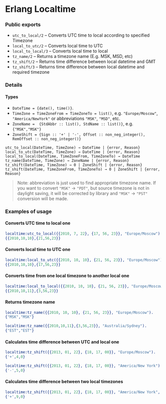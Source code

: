 
Erlang Localtime
===


### Public exports

* `utc_to_local/2` – Converts UTC time to local according to specified Timezone
* `local_to_utc/2` – Converts local time to UTC
* `local_to_local/3` – Converts local time to local
* `tz_name/2` – Returns a timezone name (E.g. MSK, MSD, etc)
* `tz_shift/2` – Returns time difference between local datetime and GMT
* `tz_shift/3` – Returns time difference between local datetime and required timezone

### Details

#### Types
* `DateTime = {date(), time()}`.
* `TimeZone = TimeZoneFrom = TimeZoneTo = list()`, e.g. `"Europe/Moscow"`, `"America/NewYork"` or abbreviations `"MSK"`, `"MSD"`, etc.
* `ZoneName =  {StdAbbr :: list(), StdName :: list()}`, e.g. `{"MSK","MSK"}`
* `ZoneShift = {Sign :: '+' | '-', Offset :: non_neg_integer(), RemOffset :: non_neg_integer()}`

`utc_to_local(DateTime, TimeZone) → DateTime | {error, Reason}`
`local_to_utc(DateTime, TimeZone) → DateTime | {error, Reason}`
`local_to_local(DateTime, TimeZoneFrom, TimeZoneTo) → DateTime`
`tz_name(DateTime, TimeZone) → ZoneName | {error, Reason}`
`tz_shift(DateTime, TimeZone) → 0 | ZoneShift | {error, Reason}`
`tz_shift(DateTime, TimeZoneFrom, TimeZoneTo) → 0 | ZoneShift | {error, Reason}`

>Note: abbreviation is just used to find appropriate timezone name. If you want to convert `"MSK"` → `"PDT"`, but source timezone is not in daylight saving, it will be corrected by library and `"MSK"` → `"PST"` conversion will be made.

### Examples of usage

#### Converts UTC time to local one
```erlang
localtime:utc_to_local({{2010, 7, 22}, {17, 56, 23}}, "Europe/Moscow").
{{2010,10,10},{21,56,23}}
```

#### Converts local time to UTC one
```erlang
localtime:local_to_utc({{2010, 10, 10}, {21, 56, 23}}, "Europe/Moscow").
{{2010,10,10},{17,56,23}}
```

#### Converts time from one local timezone to another local one
```erlang
localtime:local_to_local({{2010, 10, 10}, {21, 56, 23}}, "Europe/Moscow", "Australia/Sydney").
{{2010,10,11},{3,56,23}}
```

#### Returns timezone name
```erlang
localtime:tz_name({{2010, 10, 10}, {21, 56, 23}}, "Europe/Moscow").
{"MSK","MSK"}

localtime:tz_name({{2010,10,11},{3,56,23}}, "Australia/Sydney").
{"EST","EST"}
```

#### Calculates time difference between UTC and local one
```erlang
localtime:tz_shift({{2013, 01, 22}, {18, 17, 00}}, "Europe/Moscow").
{'+',4,0}

localtime:tz_shift({{2013, 01, 22}, {18, 17, 00}}, "America/New York").
{'-',5,0}
```

#### Calculates time difference between two local timezones
```erlang
localtime:tz_shift({{2013, 01, 22}, {18, 17, 00}}, "America/New York", "Europe/Moscow").
{'+',9,0}
```
